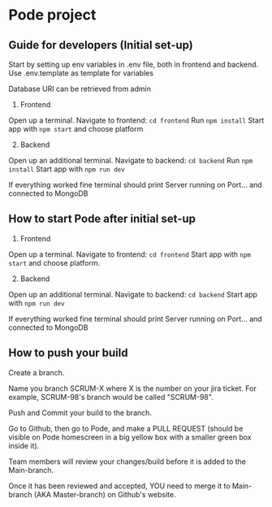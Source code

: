 # Pode project

## Guide for developers (Initial set-up)
Start by setting up env variables in .env file, both in frontend and backend. 
Use .env.template as template for variables

Database URI can be retrieved from admin

1. Frontend

Open up a terminal.
Navigate to frontend: ```cd frontend```
Run ```npm install```
Start app with ```npm start``` and choose platform

2. Backend

Open up an additional terminal.
Navigate to backend: ```cd backend```
Run ```npm install```
Start app with ```npm run dev```

If everything worked fine terminal should print Server running on Port... and connected to MongoDB

## How to start Pode after initial set-up

1. Frontend

Open up a terminal.
Navigate to frontend: ```cd frontend```
Start app with ```npm start``` and choose platform.

2. Backend

Open up an additional terminal.
Navigate to backend: ```cd backend```
Start app with ```npm run dev```

If everything worked fine terminal should print Server running on Port... and connected to MongoDB

## How to push your build

Create a branch.

Name you branch SCRUM-X where X is the number on your jira ticket. For example, SCRUM-98's branch would be called "SCRUM-98".

Push and Commit your build to the branch.

Go to Github, then go to Pode, and make a PULL REQUEST (should be visible on Pode homescreen in a big yellow box with a smaller green box inside it).

Team members will review your changes/build before it is added to the Main-branch.

Once it has been reviewed and accepted, YOU need to merge it to Main-branch (AKA Master-branch) on Github's website.

